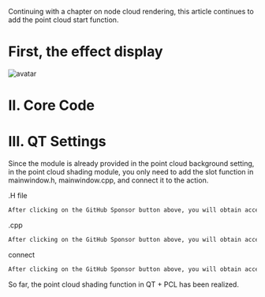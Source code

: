 Continuing with a chapter on node cloud rendering, this article continues to add the point cloud start function. 

#  First, the effect display 

![avatar]( 21aeea4fd8974b958ee66b1289272aca.gif) 

#  II. Core Code 

#  III. QT Settings 

Since the module is already provided in the point cloud background setting, in the point cloud shading module, you only need to add the slot function in mainwindow.h, mainwindow.cpp, and connect it to the action. 

.H file 

 ```python  
After clicking on the GitHub Sponsor button above, you will obtain access permissions to my private code repository ( https://github.com/slowlon/my_code_bar ) to view this blog code. By searching the code number of this blog, you can find the code you need, code number is: 2024020309573769327
 ```  
.cpp 

 ```python  
After clicking on the GitHub Sponsor button above, you will obtain access permissions to my private code repository ( https://github.com/slowlon/my_code_bar ) to view this blog code. By searching the code number of this blog, you can find the code you need, code number is: 2024020309573769327
 ```  
connect 

 ```python  
After clicking on the GitHub Sponsor button above, you will obtain access permissions to my private code repository ( https://github.com/slowlon/my_code_bar ) to view this blog code. By searching the code number of this blog, you can find the code you need, code number is: 2024020309573769327
 ```  
So far, the point cloud shading function in QT + PCL has been realized. 

